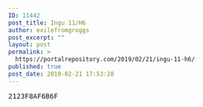 ```yaml
---
ID: 11442
post_title: Ingu 11/H6
author: exilefromgroggs
post_excerpt: ""
layout: post
permalink: >
  https://portalrepository.com/2019/02/21/ingu-11-h6/
published: true
post_date: 2019-02-21 17:53:28
---
```

<pre>2123F8AF6B6F</pre>